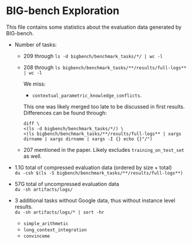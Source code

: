 # BIG-bench Exploration

This file contains some statistics about the evaluation data generated by BIG-bench.

- Number of tasks:

  - 209 through `ls -d bigbench/benchmark_tasks/*/ | wc -l`

  - 208 through `ls bigbench/benchmark_tasks/**/results/full-logs** | wc -l`

    We miss:

    - `contextual_parametric_knowledge_conflicts`.

    This one was likely merged too late to be discussed in first results.
    Differences can be found through:

    ```shell
    diff \
    <(ls -d bigbench/benchmark_tasks/*/) \
    <(ls bigbench/benchmark_tasks/**/results/full-logs** | xargs dirname | xargs dirname | xargs -I {} echo {}"/")
    ```

  - 207 mentioned in the paper. Likely excludes `training_on_test_set` as well.

- 1.1G total of compressed evaluation data
  (ordered by size + total)  
  `du -csh $(ls -S bigbench/benchmark_tasks/**/results/full-logs**)`
- 57G total of uncompressed evaluation data  
  `du -sh artifacts/logs/`
- 3 additional tasks without Google data, thus without instance level results.  
  `du -sh artifacts/logs/* | sort -hr`
  - `simple_arithmetic`
  - `long_context_integration`
  - `convinceme`
